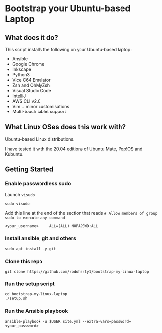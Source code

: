
# Bootstrap your Ubuntu-based Laptop

## What does it do?
This script installs the following on your Ubuntu-based laptop:
* Ansible
* Google Chrome
* Inkscape
* Python3
* Vice C64 Emulator
* Zsh and OhMyZsh
* Visual Studio Code
* IntelliJ
* AWS CLI v2.0
* Vim + minor customisations
* Multi-touch tablet support

## What Linux OSes does this work with?
Ubuntu-based Linux distributions.

I have tested it with the 20.04 editions of Ubuntu Mate, Pop!OS and Kubuntu.

## Getting Started
### Enable passwordless sudo
Launch `visudo`

    sudo visudo

Add this line at the end of  the section that reads `# Allow members of group sudo to execute any command`

    <your_username>     ALL=(ALL) NOPASSWD:ALL

### Install ansible, git and others
    sudo apt install -y git 

### Clone this repo
    git clone https://github.com/rodoherty1/bootstrap-my-linux-laptop

### Run the setup script
    cd bootstrap-my-linux-laptop
    ./setup.sh

### Run the Ansible playbook
    ansible-playbook -u $USER site.yml --extra-vars=password=<your_password>

